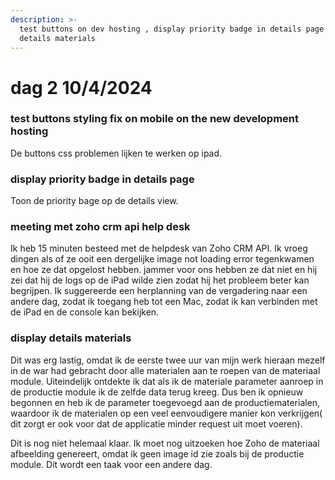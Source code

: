 ```yaml
---
description: >-
  test buttons on dev hosting , display priority badge in details page , display
  details materials
---
```


# dag 2 10/4/2024

### test buttons styling fix on mobile on the new development hosting

De buttons css problemen lijken te werken op ipad.

### display priority badge in details page&#x20;

Toon de priority bage op de details view.

### meeting met zoho crm api help desk

Ik heb 15 minuten besteed met de helpdesk van Zoho CRM API. Ik vroeg dingen als of ze ooit een dergelijke image not loading error tegenkwamen en hoe ze dat opgelost hebben. jammer voor ons hebben ze dat niet en hij zei dat hij de logs op de iPad wilde zien zodat hij het probleem beter kan begrijpen. Ik suggereerde een herplanning van de vergadering naar een andere dag, zodat ik toegang heb tot een Mac, zodat ik kan verbinden met de iPad en de console kan bekijken.

### display details materials

Dit was erg lastig, omdat ik de eerste twee uur van mijn werk hieraan mezelf in de war had gebracht door alle materialen aan te roepen van de materiaal module. Uiteindelijk ontdekte ik dat als ik de  materiale parameter aanroep in de productie module ik de zelfde data terug kreeg. Dus ben ik opnieuw begonnen en heb ik de parameter toegevoegd aan de productiematerialen, waardoor ik de materialen op een veel eenvoudigere manier kon verkrijgen( dit zorgt er ook voor dat de applicatie minder request uit moet voeren).

Dit is nog niet helemaal klaar. Ik moet nog uitzoeken hoe Zoho de materiaal afbeelding genereert, omdat ik geen image id zie zoals bij de productie module. Dit wordt een taak voor een andere dag.&#x20;

###
